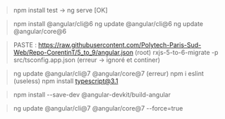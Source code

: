 > npm install
> test -> ng serve [OK]


> npm install @angular/cli@6
> ng update @angular/cli@6
> ng update @angular/core@6

> PASTE : https://raw.githubusercontent.com/Polytech-Paris-Sud-Web/Repo-CorentinT/5_to_9/angular.json (root)
> rxjs-5-to-6-migrate -p src/tsconfig.app.json (erreur -> ignoré et continer)


> ng update @angular/cli@7 @angular/core@7 (erreur)
> npm i eslint (useless)
> npm install typescript@3.1

> npm install --save-dev @angular-devkit/build-angular

> ng update @angular/cli@7 @angular/core@7 --force=true 